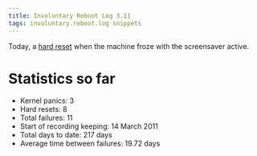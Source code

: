 ```yaml
---
title: Involuntary Reboot Log 3.11
tags: involuntary.reboot.log snippets
---
```


Today, a [hard reset](/wiki/hard_reset) when the machine froze with the screensaver active.

# Statistics so far

-   Kernel panics: 3
-   Hard resets: 8
-   Total failures: 11
-   Start of recording keeping: 14 March 2011
-   Total days to date: 217 days
-   Average time between failures: 19.72 days
